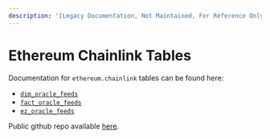 ```yaml
---
description: '[Legacy Documentation, Not Maintained, For Reference Only]'
---
```


# Ethereum Chainlink Tables

Documentation for `ethereum.chainlink` tables can be found here:

* [`dim_oracle_feeds`](https://flipsidecrypto.github.io/ethereum-models/#!/model/model.ethereum\_models.chainlink\_\_dim\_oracle\_feeds)
* [`fact_oracle_feeds`](https://flipsidecrypto.github.io/ethereum-models/#!/model/model.ethereum\_models.chainlink\_\_fact\_oracle\_feeds)
* [`ez_oracle_feeds`](https://flipsidecrypto.github.io/ethereum-models/#!/model/model.ethereum\_models.chainlink\_\_ez\_oracle\_feeds)

Public github repo available [here](https://github.com/FlipsideCrypto/ethereum-models/tree/main/models/chainlink).&#x20;
